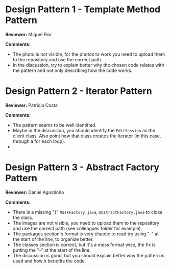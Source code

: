 # Design Pattern 1 - Template Method Pattern

**Reviewer:** Miguel Flor

**Comments:**

- The photo is not visible, for the photos to work you need to upload them to the repository and use the correct path.
- In the discussion, try to explain better why the chosen code relates with the pattern and not only describing how the code works.

# Design Pattern 2 - Iterator Pattern

**Reviewer:** Patrícia Costa

**Comments:**

- The pattern seems to be well identified.
- Maybe in the discussion, you should identify the `EditSession` as the client class. Also point how that class creates 
  the iterator (in this case, through a for each loop).
- 
# Design Pattern 3 - Abstract Factory Pattern

**Reviewer:** Daniel Agostinho

**Comments:**

- There is a missing "}" `MaskFactory.java`, `AbstractFactory.java` to close the class.
- The images are not visible, you need to upload them to the repository and use the correct path (see colleagues folder for example).
- The packages section's format is very chaotic to read try using "-" at the start of the line, to organize better.
- The classes section is correct, but it's a mess format wise, the fix is putting the "-" at the start of the line.
- The discussion is good, but you should explain better why the pattern is used and how it benefits the code.